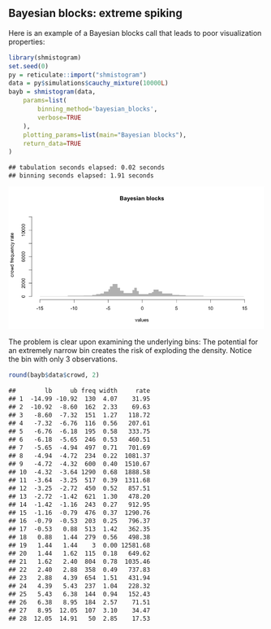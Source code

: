 
Bayesian blocks: extreme spiking
--------------------------------

Here is an example of a Bayesian blocks call that leads to poor visualization properties:

``` r
library(shmistogram)
set.seed(0)
py = reticulate::import("shmistogram")
data = py$simulations$cauchy_mixture(10000L)
bayb = shmistogram(data, 
    params=list(
        binning_method='bayesian_blocks',
        verbose=TRUE
    ),
    plotting_params=list(main="Bayesian blocks"),
    return_data=TRUE
)
```

    ## tabulation seconds elapsed: 0.02 seconds
    ## binning seconds elapsed: 1.91 seconds

![](bayesian_blocks_spike_files/figure-markdown_github/unnamed-chunk-1-1.png)

The problem is clear upon examining the underlying bins: The potential for an extremely narrow bin creates the risk of exploding the density. Notice the bin with only 3 observations.

``` r
round(bayb$data$crowd, 2)
```

    ##        lb     ub freq width     rate
    ## 1  -14.99 -10.92  130  4.07    31.95
    ## 2  -10.92  -8.60  162  2.33    69.63
    ## 3   -8.60  -7.32  151  1.27   118.72
    ## 4   -7.32  -6.76  116  0.56   207.61
    ## 5   -6.76  -6.18  195  0.58   333.75
    ## 6   -6.18  -5.65  246  0.53   460.51
    ## 7   -5.65  -4.94  497  0.71   701.69
    ## 8   -4.94  -4.72  234  0.22  1081.37
    ## 9   -4.72  -4.32  600  0.40  1510.67
    ## 10  -4.32  -3.64 1290  0.68  1888.58
    ## 11  -3.64  -3.25  517  0.39  1311.68
    ## 12  -3.25  -2.72  450  0.52   857.51
    ## 13  -2.72  -1.42  621  1.30   478.20
    ## 14  -1.42  -1.16  243  0.27   912.95
    ## 15  -1.16  -0.79  476  0.37  1290.76
    ## 16  -0.79  -0.53  203  0.25   796.37
    ## 17  -0.53   0.88  513  1.42   362.35
    ## 18   0.88   1.44  279  0.56   498.38
    ## 19   1.44   1.44    3  0.00 12581.68
    ## 20   1.44   1.62  115  0.18   649.62
    ## 21   1.62   2.40  804  0.78  1035.46
    ## 22   2.40   2.88  358  0.49   737.83
    ## 23   2.88   4.39  654  1.51   431.94
    ## 24   4.39   5.43  237  1.04   228.32
    ## 25   5.43   6.38  144  0.94   152.43
    ## 26   6.38   8.95  184  2.57    71.51
    ## 27   8.95  12.05  107  3.10    34.47
    ## 28  12.05  14.91   50  2.85    17.53
